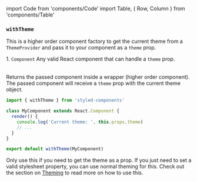 import Code from 'components/Code'
import Table, { Row, Column } from 'components/Table'

### `withTheme`

This is a higher order component factory to get the current theme from a `ThemeProvider` and
pass it to your component as a `theme` prop.

<Table head={['Arguments', 'Description']}>
  <Row>
    <Column>
      1. <Code>Component</Code>
    </Column>
    <Column>
      Any valid React component that can handle a <Code>theme</Code> prop.
    </Column>
  </Row>
</Table>

Returns the passed component inside a wrapper (higher order component).
The passed component will receive a `theme` prop with the current theme object.

```jsx
import { withTheme } from 'styled-components'

class MyComponent extends React.Component {
  render() {
    console.log('Current theme: ', this.props.theme)
    // ...
  }
}

export default withTheme(MyComponent)
```

Only use this if you need to get the theme as a prop.
If you just need to set a valid stylesheet property, you can use normal theming for this.
Check out the section on [Theming](/docs/advanced#theming") to read more on how to use this.
